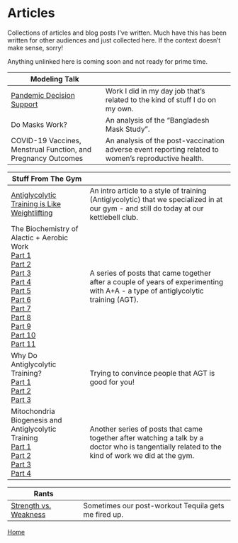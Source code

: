 # Articles

Collections of articles and blog posts I’ve written. Much have this has been written for other audiences and just collected here.  If the context doesn’t make sense, sorry!

Anything unlinked here is coming soon and not ready for prime time.



| Modeling Talk                                                |                                                              |
| ------------------------------------------------------------ | ------------------------------------------------------------ |
| [Pandemic Decision Support](articles/pandemic-decision-support-for-a-novel-problem-and-its-challenges.md) | Work I did in my day job that’s related to the kind of stuff I do on my own. |
| Do Masks Work?                                               | An analysis of the “Bangladesh Mask Study”.                  |
| COVID-19 Vaccines, Menstrual Function, and Pregnancy Outcomes | An analysis of the post-vaccination adverse event reporting related to women’s reproductive health. |



| Stuff From The Gym |  |
| ------------- | ------------- |
| [Antiglycolytic Training is Like Weightlifting](articles/antiglycolytic-training-is-like-weightlifting.md) | An intro article to a style of training (Antiglycolytic) that we specialized in at our gym - and still do today at our kettlebell club. |
| The Biochemistry of Alactic + Aerobic Work<br />[Part 1](articles/the-biochemistry-of-alactic-aerobic-work-part-1.md)<br />[Part 2](articles/the-biochemistry-of-alactic-aerobic-work-part-2.md)<br />[Part 3](articles/the-biochemistry-of-alactic-aerobic-work-part-3.md)<br />[Part 4](articles/the-biochemistry-of-alactic-aerobic-work-part-4.md)<br />[Part 5](articles/the-biochemistry-of-alactic-aerobic-work-part-5.md)<br />[Part 6](articles/the-biochemistry-of-alactic-aerobic-work-part-6.md)<br />[Part 7](articles/the-biochemistry-of-alactic-aerobic-work-part-7.md)<br />[Part 8](articles/the-biochemistry-of-alactic-aerobic-work-part-8.md)<br />[Part 9](articles/the-biochemistry-of-alactic-aerobic-work-part-9.md)<br />[Part 10](articles/the-biochemistry-of-alactic-aerobic-work-part-10.md)<br />[Part 11](articles/the-biochemistry-of-alactic-aerobic-work-part-11.md) | A series of posts that came together after a couple of years of experimenting with A+A - a type of antiglycolytic training (AGT). |
| Why Do Antiglycolytic Training?<br />[Part 1](articles/why-do-antiglycolytic-training-part-1.md)<br />[Part 2](articles/why-do-antiglycolytic-training-part-2.md)<br />[Part 3](articles/why-do-antiglycolytic-training-part-3.md) | Trying to convince people that AGT is good for you! |
| Mitochondria Biogenesis and Antiglycolytic Training<br />[Part 1](articles/mitochondria-biogenesis-and-antiglycolytic-training-part-1.md)<br />[Part 2](articles/mitochondria-biogenesis-and-antiglycolytic-training-part-2.md)<br />[Part 3](articles/mitochondria-biogenesis-and-antiglycolytic-training-part-3.md)<br />[Part 4](articles/mitochondria-biogenesis-and-antiglycolytic-training-part-4.md) | Another series of posts that came together after watching a talk by a doctor who is tangentially related to the kind of work we did at the gym. |

| Rants |  |
| ------------- | ------------- |
| [Strength vs. Weakness](articles/strength-vs-weakness.md) | Sometimes our post-workout Tequila gets me fired up. |

[Home](index.md)

